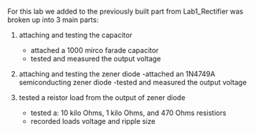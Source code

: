 For this lab we added to the previously built part from Lab1_Rectifier was broken up into 3 main parts:

1. attaching and testing the capacitor
   - attached a 1000 mirco farade capacitor
   - tested and measured the output voltage

2. attaching and testing the zener diode
   -attached an 1N4749A semiconducting zener diode
   -tested and measured the output voltage

3. tested a reistor load from the output of zener diode
   - tested a: 10 kilo Ohms, 1 kilo Ohms, and 470 Ohms resistiors
   - recorded loads voltage and ripple size

